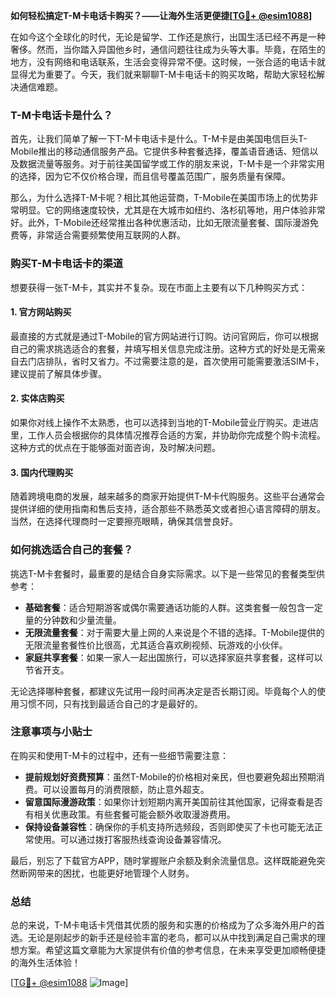 **如何轻松搞定T-M卡电话卡购买？——让海外生活更便捷[[TG💪+ @esim1088](https://t.me/s/esim1088)]**

在如今这个全球化的时代，无论是留学、工作还是旅行，出国生活已经不再是一种奢侈。然而，当你踏入异国他乡时，通信问题往往成为头等大事。毕竟，在陌生的地方，没有网络和电话联系，生活会变得异常不便。这时候，一张合适的电话卡就显得尤为重要了。今天，我们就来聊聊T-M卡电话卡的购买攻略，帮助大家轻松解决通信难题。

### T-M卡电话卡是什么？

首先，让我们简单了解一下T-M卡电话卡是什么。T-M卡是由美国电信巨头T-Mobile推出的移动通信服务产品。它提供多种套餐选择，覆盖语音通话、短信以及数据流量等服务。对于前往美国留学或工作的朋友来说，T-M卡是一个非常实用的选择，因为它不仅价格合理，而且信号覆盖范围广，服务质量有保障。

那么，为什么选择T-M卡呢？相比其他运营商，T-Mobile在美国市场上的优势非常明显。它的网络速度较快，尤其是在大城市如纽约、洛杉矶等地，用户体验非常好。此外，T-Mobile还经常推出各种优惠活动，比如无限流量套餐、国际漫游免费等，非常适合需要频繁使用互联网的人群。

### 购买T-M卡电话卡的渠道

想要获得一张T-M卡，其实并不复杂。现在市面上主要有以下几种购买方式：

#### 1. 官方网站购买
最直接的方式就是通过T-Mobile的官方网站进行订购。访问官网后，你可以根据自己的需求挑选适合的套餐，并填写相关信息完成注册。这种方式的好处是无需亲自去门店排队，省时又省力。不过需要注意的是，首次使用可能需要激活SIM卡，建议提前了解具体步骤。

#### 2. 实体店购买
如果你对线上操作不太熟悉，也可以选择到当地的T-Mobile营业厅购买。走进店里，工作人员会根据你的具体情况推荐合适的方案，并协助你完成整个购卡流程。这种方式的优点在于能够面对面咨询，及时解决问题。

#### 3. 国内代理购买
随着跨境电商的发展，越来越多的商家开始提供T-M卡代购服务。这些平台通常会提供详细的使用指南和售后支持，适合那些不熟悉英文或者担心语言障碍的朋友。当然，在选择代理商时一定要擦亮眼睛，确保其信誉良好。

### 如何挑选适合自己的套餐？

挑选T-M卡套餐时，最重要的是结合自身实际需求。以下是一些常见的套餐类型供参考：

- **基础套餐**：适合短期游客或偶尔需要通话功能的人群。这类套餐一般包含一定量的分钟数和少量流量。
- **无限流量套餐**：对于需要大量上网的人来说是个不错的选择。T-Mobile提供的无限流量套餐性价比很高，尤其适合喜欢刷视频、玩游戏的小伙伴。
- **家庭共享套餐**：如果一家人一起出国旅行，可以选择家庭共享套餐，这样可以节省开支。

无论选择哪种套餐，都建议先试用一段时间再决定是否长期订阅。毕竟每个人的使用习惯不同，只有找到最适合自己的才是最好的。

### 注意事项与小贴士

在购买和使用T-M卡的过程中，还有一些细节需要注意：

- **提前规划好资费预算**：虽然T-Mobile的价格相对亲民，但也要避免超出预期消费。可以设置每月的消费限额，防止意外超支。
- **留意国际漫游政策**：如果你计划短期内离开美国前往其他国家，记得查看是否有相关优惠政策。有些套餐可能会额外收取漫游费用。
- **保持设备兼容性**：确保你的手机支持所选频段，否则即使买了卡也可能无法正常使用。可以通过拨打客服热线查询设备兼容情况。

最后，别忘了下载官方APP，随时掌握账户余额及剩余流量信息。这样既能避免突然断网带来的困扰，也能更好地管理个人财务。

### 总结

总的来说，T-M卡电话卡凭借其优质的服务和实惠的价格成为了众多海外用户的首选。无论是刚起步的新手还是经验丰富的老鸟，都可以从中找到满足自己需求的理想方案。希望这篇文章能为大家提供有价值的参考信息，在未来享受更加顺畅便捷的海外生活体验！

[[TG💪+ @esim1088](https://t.me/s/esim1088) ![Image](https://i.postimg.cc/4NQfJmqS/Snipaste-2025-05-13-00-14-12.png)]